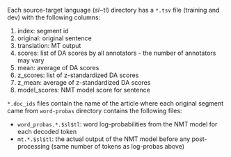 Each source-target language ($sl-$tl) directory has a `*.tsv` file (training and dev) with the following columns:

1) index: segment id
2) original: original sentence
3) translation: MT output
4) scores: list of DA scores by all annotators - the number of annotators may vary
5) mean: average of DA scores
6) z_scores: list of z-standardized DA scores
7) z_mean: average of z-standardized DA scores
8) model_scores: NMT model score for sentence

`*.doc_ids` files contain the name of the article where each original segment came from
`word-probas` directory contains the following files:
 
* `word_probas.*.$sl$tl`: word log-probabilities from the NMT model for each decoded token 
* `mt.*.$sl$tl`: the actual output of the NMT model before any post-processing (same number of tokens as log-probas above)

